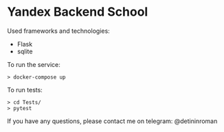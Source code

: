 # Yandex Backend School

Used frameworks and technologies:
* Flask
* sqlite

To run the service:
```
> docker-compose up
```

To run tests:
```
> cd Tests/
> pytest
```

If you have any questions, please contact me on telegram: @detininroman